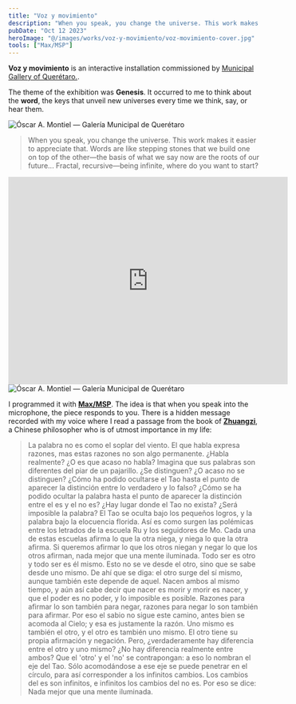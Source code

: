 ```yaml
---
title: "Voz y movimiento"
description: "When you speak, you change the universe. This work makes it easier to appreciate that."
pubDate: "Oct 12 2023"
heroImage: "@/images/works/voz-y-movimiento/voz-movimiento-cover.jpg"
tools: ["Max/MSP"]
---
```


**Voz y movimiento** is an interactive installation commissioned by [Municipal Gallery of Querétaro.](https://www.instagram.com/galeria.municipal/).

The theme of the exhibition was **Genesis**. It occurred to me to think about the **word**, the keys that unveil new universes every time we think, say, or hear them.

<img class="blog-image" src="/images/works/voz-y-movimiento/óscar-a-montiel-exposición-genesis.jpg" alt="Óscar A. Montiel — Galería Municipal de Querétaro">

> When you speak, you change the universe. This work makes it easier to appreciate that. Words are like stepping stones that we build one on top of the other—the basis of what we say now are the roots of our future... Fractal, recursive—being infinite, where do you want to start?

<iframe width="560" height="415" src="https://www.youtube.com/embed/s46Tofa6EAI?si=8pLAAd9V9hdoxorZ" title="YouTube video player" frameborder="0" allow="accelerometer; autoplay; clipboard-write; encrypted-media; gyroscope; picture-in-picture; web-share" allowfullscreen></iframe>

<img class="blog-image" src="/images/works/voz-y-movimiento/oscar-a-montiel-animanoir-creative-software-developer.jpg" alt="Óscar A. Montiel — Galería Municipal de Querétaro">

I programmed it with [**Max/MSP**](https://cycling74.com/products/max). The idea is that when you speak into the microphone, the piece responds to you. There is a hidden message recorded with my voice where I read a passage from the book of [**Zhuangzi**](https://www.youtube.com/watch?v=kPLQV25TbRk), a Chinese philosopher who is of utmost importance in my life:

> La palabra no es como el soplar del viento. El que habla expresa razones, mas estas razones no son algo permanente. ¿Habla realmente? ¿O es que acaso no habla? Imagina que sus palabras son diferentes del piar de un pajarillo. ¿Se distinguen? ¿O acaso no se distinguen?
> ¿Cómo ha podido ocultarse el Tao hasta el punto de aparecer la distinción entre lo verdadero y lo falso? ¿Cómo se ha podido ocultar la palabra hasta el punto de aparecer la distinción entre el es y el no es? ¿Hay lugar donde el Tao no exista? ¿Será imposible la palabra? El Tao se oculta bajo los pequeños logros, y la palabra bajo la elocuencia florida. Así es como surgen las polémicas entre los letrados de la escuela Ru y los seguidores de Mo. Cada una de estas escuelas afirma lo que la otra niega, y niega lo que la otra afirma. Si queremos afirmar lo que los otros niegan y negar lo que los otros afirman, nada mejor que una mente iluminada.
> Todo ser es otro y todo ser es él mismo. Esto no se ve desde el otro, sino que se sabe desde uno mismo. De ahí que se diga: el otro surge del sí mismo, aunque también este depende de aquel. Nacen ambos al mismo tiempo, y aún así cabe decir que nacer es morir y morir es nacer, y que el poder es no poder, y lo imposible es posible. Razones para afirmar lo son también para negar, razones para negar lo son también para afirmar. Por eso el sabio no sigue este camino, antes bien se acomoda al Cielo; y esa es justamente la razón.
> Uno mismo es también el otro, y el otro es también uno mismo. El otro tiene su propia afirmación y negación. Pero, ¿verdaderamente hay diferencia entre el otro y uno mismo? ¿No hay diferencia realmente entre ambos? Que el 'otro' y el 'no' se contrapongan: a eso lo nombran el eje del Tao. Sólo acomodándose a ese eje se puede penetrar en el círculo, para así corresponder a los infinitos cambios. Los cambios del es son infinitos, e infinitos los cambios del no es. Por eso se dice: Nada mejor que una mente iluminada.
